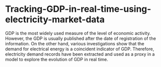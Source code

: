 # Tracking-GDP-in-real-time-using-electricity-market-data
GDP is the most widely used measure of the level of economic activity. However, the GDP is usually published after the date of registration of the information. On the other hand, various investigations show that the demand for electrical energy is a coincident indicator of GDP. Therefore, electricity demand records have been extracted and used as a proxy in a model to explore the evolution of GDP in real time.
